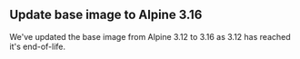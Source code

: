 ## Update base image to Alpine 3.16

We've updated the base image from Alpine 3.12 to 3.16 as 3.12 has reached it's end-of-life.

